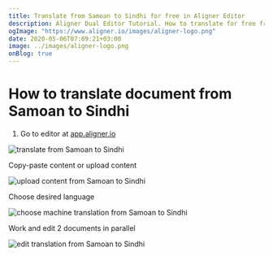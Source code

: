 ```yaml
---
title: Translate from Samoan to Sindhi for free in Aligner Editor
description: Aligner Dual Editor Tutorial. How to translate for free from Samoan to Sindhi. Aligner is multilingual document management platform. 
ogImage: "https://www.aligner.io/images/aligner-logo.png"
date: 2020-05-06T07:09:21+03:00
image: ../images/aligner-logo.png
onBlog: true
---
```


# How to translate document from Samoan to Sindhi

1. Go to editor at [app.aligner.io](https://app.aligner.io "Aligner App web page")

![translate from Samoan to Sindhi](../aligner-blank-editor.png "translate from Samoan to Sindhi")

Copy-paste content or upload content

![upload content from Samoan to Sindhi](../aligner-uploaded-document.png "upload content from Samoan to Sindhi")

Choose desired language

![choose machine translation from Samoan to Sindhi](../aligner-language-dropdown.png "choose machine translation from Samoan to Sindhi")

Work and edit 2 documents in parallel

![edit translation from Samoan to Sindhi](../aligner-double-sitded-editor.png "edit translation from Samoan to Sindhi")

